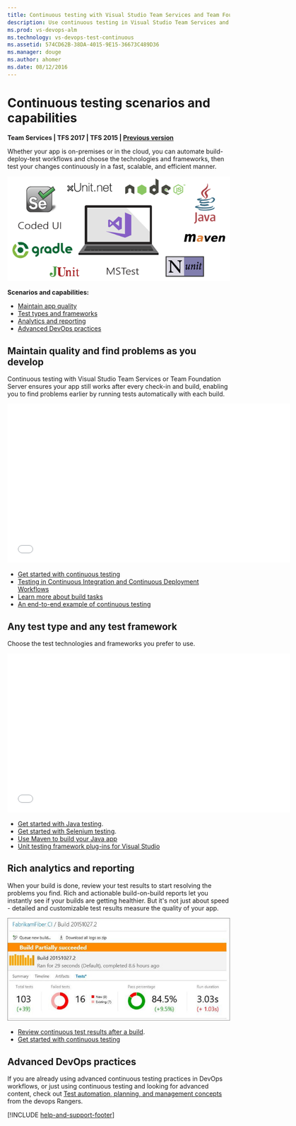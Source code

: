 ```yaml
---
title: Continuous testing with Visual Studio Team Services and Team Foundation Server
description: Use continuous testing in Visual Studio Team Services and Team Foundation Server to ensures your app still works after every check-in and build, enabling you to find problems earlier. 
ms.prod: vs-devops-alm
ms.technology: vs-devops-test-continuous
ms.assetid: 574CD62B-38DA-4015-9E15-36673C489D36
ms.manager: douge
ms.author: ahomer
ms.date: 08/12/2016
---
```


# Continuous testing scenarios and capabilities

**Team Services | TFS 2017 | TFS 2015 | [Previous version](https://msdn.microsoft.com/library/ee702477%28v=vs.120%29.aspx)**  

Whether your app is on-premises or in the cloud, 
you can automate build-deploy-test workflows and 
choose the technologies and frameworks, then test 
your changes continuously in a fast, scalable, and 
efficient manner. 

![Test with Visual Studio Team Services and Team Foundation Server](_img/continuous-testing/test-types.png)

**Scenarios and capabilities:**

* [Maintain app quality](#maintain-quality)
* [Test types and frameworks](#test-frameworks)
* [Analytics and reporting](#analytics-reporting)
* [Advanced DevOps practices](#devops-practice)

<a name="maintain-quality"></a>
## Maintain quality and find problems as you develop

Continuous testing with Visual Studio Team Services
or Team Foundation Server ensures your app still 
works after every check-in and build, enabling you 
to find problems earlier by running tests 
automatically with each build.

<iframe width="640" height="360" src="//channel9.msdn.com/Series/Test-Tools-in-Visual-Studio/Unit-Testing-from-a-CI-Build-with-Visual-Studio-Team-Services/player" frameborder="0" allowfullscreen="true"></iframe><p />

* [Get started with continuous testing](getting-started/getting-started-with-continuous-testing.md)
* [Testing in Continuous Integration and Continuous Deployment Workflows](https://blogs.msdn.microsoft.com/visualstudioalm/2015/05/29/testing-in-continuous-integration-and-continuous-deployment-workflows/)
* [Learn more about build tasks](../../build/overview.md)
* [An end-to-end example of continuous testing](example-continuous-testing.md)

<a name="test-frameworks"></a>
## Any test type and any test framework

Choose the test technologies and frameworks you
prefer to use.
 
<iframe width="640" height="360" src="//channel9.msdn.com/Series/Test-Tools-in-Visual-Studio/Testing-Java-Applications-with-Visual-Studio-Team-Services/player" frameborder="0" allowfullscreen="true"></iframe><p />

* [Get started with Java testing](getting-started/continuous-test-java.md).
* [Get started with Selenium testing](getting-started/continuous-test-selenium.md).
* [Use Maven to build your Java app](../../build/steps/build/maven.md)
* [Unit testing framework plug-ins for Visual Studio](http://go.microsoft.com/fwlink/?LinkID=246630) 

<a name="analytics-reporting"></a>
## Rich analytics and reporting

When your build is done, review your test results 
to start resolving the problems you find.
Rich and actionable build-on-build reports 
let you instantly see if your builds are getting 
healthier. But it's not just about speed - detailed and 
customizable test results measure the quality of 
your app.

![Build results showing rich test results](_img/continuous-testing/BuildSummary.png)

* [Review continuous test results after a build](getting-started/review-continuous-test-results-after-build.md).
* [Get started with continuous testing](getting-started/getting-started-with-continuous-testing.md)

<a name="devops-practice"></a>
## Advanced DevOps practices

If you are already using advanced continuous 
testing practices in DevOps workflows, or just 
using continuous testing and looking for advanced 
content, check out 
[Test automation, planning, and management concepts](https://vsartestreleaseguide.codeplex.com/)
from the devops Rangers.

[!INCLUDE [help-and-support-footer](../_shared/help-and-support-footer.md)] 
